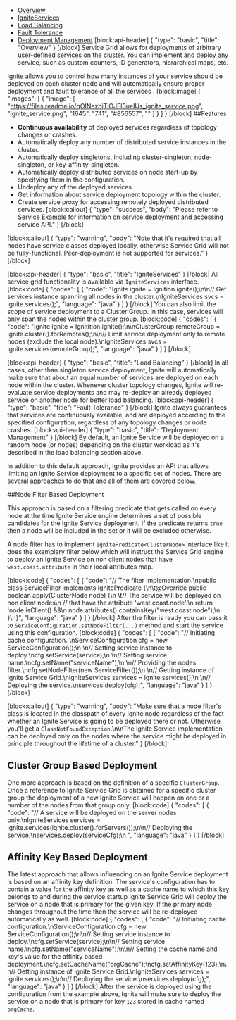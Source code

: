 * [Overview](#overview) 
* [IgniteServices](#igniteservices)
* [Load Balancing](#load-balancing)
* [Fault Tolerance](#fault-tolerance)
* [Deployment Management](#deployment-management)
[block:api-header]
{
  "type": "basic",
  "title": "Overview"
}
[/block]
Service Grid allows for deployments of arbitrary user-defined services on the cluster. You can implement and deploy any service, such as custom counters, ID generators, hierarchical maps, etc.

Ignite allows you to control how many instances of your service should be deployed on each cluster node and will automatically ensure proper deployment and fault tolerance of all the services . 
[block:image]
{
  "images": [
    {
      "image": [
        "https://files.readme.io/qOINezbjTiOJFl3ueIUs_ignite_service.png",
        "ignite_service.png",
        "1645",
        "741",
        "#856557",
        ""
      ]
    }
  ]
}
[/block]
##Features
  * **Continuous availability** of deployed services regardless of topology changes or crashes.
  * Automatically deploy any number of distributed service instances in the cluster.
  * Automatically deploy [singletons](doc:cluster-singletons), including cluster-singleton, node-singleton, or key-affinity-singleton.
  * Automatically deploy distributed services on node start-up by specifying them in the  configuration.
  * Undeploy any of the deployed services.
  * Get information about service deployment topology within the cluster.
  * Create service proxy for accessing remotely deployed distributed services.
[block:callout]
{
  "type": "success",
  "body": "Please refer to [Service Example](doc:service-example) for information on service deployment and accessing service API."
}
[/block]

[block:callout]
{
  "type": "warning",
  "body": "Note that it's required that all nodes have service classes deployed locally, otherwise Service Grid will not be fully-functional. Peer-deployment is not supported for services."
}
[/block]

[block:api-header]
{
  "type": "basic",
  "title": "IgniteServices"
}
[/block]
All service grid functionality is available via `IgniteServices` interface.
[block:code]
{
  "codes": [
    {
      "code": "Ignite ignite = Ignition.ignite();\n\n// Get services instance spanning all nodes in the cluster.\nIgniteServices svcs = ignite.services();",
      "language": "java"
    }
  ]
}
[/block]
You can also limit the scope of service deployment to a Cluster Group. In this case, services will only span the nodes within the cluster group.
[block:code]
{
  "codes": [
    {
      "code": "Ignite ignite = Ignitition.ignite();\n\nClusterGroup remoteGroup = ignite.cluster().forRemotes();\n\n// Limit service deployment only to remote nodes (exclude the local node).\nIgniteServices svcs = ignite.services(remoteGroup);",
      "language": "java"
    }
  ]
}
[/block]

[block:api-header]
{
  "type": "basic",
  "title": "Load Balancing"
}
[/block]
In all cases, other than singleton service deployment, Ignite will automatically make sure that about an equal number of services are deployed on each node within the cluster. Whenever cluster topology changes, Ignite will re-evaluate service deployments and may re-deploy an already deployed service on another node for better load balancing.
[block:api-header]
{
  "type": "basic",
  "title": "Fault Tolerance"
}
[/block]
Ignite always guarantees that services are continuously available, and are deployed according to the specified configuration, regardless of any topology changes or node crashes.
[block:api-header]
{
  "type": "basic",
  "title": "Deployment Management"
}
[/block]
By default, an Ignite Service will be deployed on a random node (or nodes) depending on the cluster workload as it's described in the load balancing section above.

In addition to this default approach, Ignite provides an API that allows limiting an Ignite Service deployment to a specific set of nodes. There are several approaches to do that and all of them are covered below.

##Node Filter Based Deployment

This approach is based on a filtering predicate that gets called on every node at the time Ignite Service engine determines a set of possible candidates for the Ignite Service deployment. If the predicate returns `true` then a node will be included in the set or it will be excluded otherwise.

A node filter has to implement `IgnitePredicate<ClusterNode>` interface like it does the exemplary filter below which will instruct the Service Grid engine to deploy an Ignite Service on non client nodes that have `west.coast.attribute` in their local attributes map.

[block:code]
{
  "codes": [
    {
      "code": "// The filter implementation.\npublic class ServiceFilter implements IgnitePredicate<ClusterNode> {\n\t@Override public boolean apply(ClusterNode node) {\n  \t// The service will be deployed on non client nodes\n    // that have the attribute 'west.coast.node'.\n    return !node.isClient() &&\n    node.attributes().containsKey(\"west.coast.node\");\n  }\n}",
      "language": "java"
    }
  ]
}
[/block]
After the filter is ready you can pass it to `ServiceConfiguration.setNodeFilter(...)` method and start the service using this configuration.
[block:code]
{
  "codes": [
    {
      "code": "// Initiating cache configuration. \nServiceConfiguration cfg = new ServiceConfiguration();\n        \n// Setting service instance to deploy.\ncfg.setService(service);\n        \n// Setting service name.\ncfg.setName(\"serviceName\");\n        \n// Providing the nodes filter.\ncfg.setNodeFilter(new ServiceFilter());\n        \n// Getting instance of Ignite Service Grid.\nIgniteServices services = ignite.services();\n        \n// Deploying the service.\nservices.deploy(cfg);",
      "language": "java"
    }
  ]
}
[/block]

[block:callout]
{
  "type": "warning",
  "body": "Make sure that a node filter's class is located in the classpath of every Ignite node regardless of the fact whether an Ignite Service is going to be deployed there or not. Otherwise you'll get a `ClassNotFoundException`.\n\nThe Ignite Service implementation can be deployed only on the nodes where the service might be deployed in principle throughout the lifetime of a cluster."
}
[/block]
## Cluster Group Based Deployment

One more approach is based on the definition of a specific `ClusterGroup`. Once a reference to Ignite Service Grid is obtained for a specific cluster group the deployment of a new Ignite Service will happen on one or a number of the nodes from that group only.
[block:code]
{
  "codes": [
    {
      "code": "// A service will be deployed on the server nodes only.\nIgniteServices services = ignite.services(ignite.cluster().forServers());\n\n// Deploying the service.\nservices.deploy(serviceCfg);\n            ",
      "language": "java"
    }
  ]
}
[/block]
## Affinity Key Based Deployment

The latest approach that allows influencing on an Ignite Service deployment is based on an affinity key definition. The service's configuration has to contain a value for the affinity key as well as a cache name to which this key belongs to and during the service startup Ignite Service Grid will deploy the service on a node that is primary for the given key. If the primary node changes throughout the time then the service will be re-deployed automatically as well.
[block:code]
{
  "codes": [
    {
      "code": "// Initiating cache configuration.\nServiceConfiguration cfg = new ServiceConfiguration();\n\n// Setting service instance to deploy.\ncfg.setService(service);\n\n// Setting service name.\ncfg.setName(\"serviceName\");\n\n// Setting the cache name and key's value for the affinity based deployment.\ncfg.setCacheName(\"orgCache\");\ncfg.setAffinityKey(123);\n\n// Getting instance of Ignite Service Grid.\nIgniteServices services = ignite.services();\n\n// Deploying the service.\nservices.deploy(cfg);",
      "language": "java"
    }
  ]
}
[/block]
After the service is deployed using the configuration from the example above, Ignite will make sure to deploy the service on a node that is primary for key `123` stored in cache named `orgCache`.